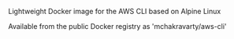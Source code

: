 Lightweight Docker image for the AWS CLI based on Alpine Linux

Available from the public Docker registry as 'mchakravarty/aws-cli'
